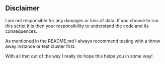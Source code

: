 ## Disclaimer

I am not responsible for any damages or loss of data. If you choose to run this script it is then your responsibility to understand the code and its consequences.

As mentioned in the README.md I always recommend testing with a throw away instance or test cluster first.

With all that out of the way I really do hope this helps you in some way!
